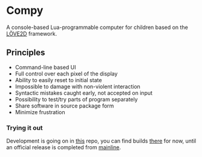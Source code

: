 # Compy

A console-based Lua-programmable computer for children based on the
[LÖVE2D][löve2d] framework.

## Principles

- Command-line based UI
- Full control over each pixel of the display
- Ability to easily reset to initial state
- Impossible to damage with non-violent interaction
- Syntactic mistakes caught early, not accepted on input
- Possibility to test/try parts of program separately
- Share software in source package form
- Minimize frustration

### Trying it out

Development is going on in [this][dev] repo, you can find builds
[there][releases] for now, until an official release is completed from
[mainline][main].

[löve2d]: https://love2d.org
[dev]: https://github.com/aldum/compy-dev
[releases]: https://github.com/aldum/compy-dev/releases
[main]: https://github.com/nagydani/loveputer
